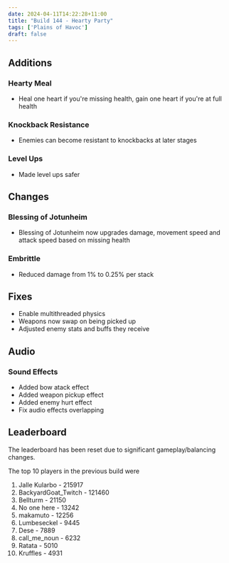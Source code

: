 ```yaml
---
date: 2024-04-11T14:22:28+11:00
title: "Build 144 - Hearty Party"
tags: ['Plains of Havoc']
draft: false
---
```


## Additions
### Hearty Meal
- Heal one heart if you're missing health, gain one heart if you're at full health

### Knockback Resistance
- Enemies can become resistant to knockbacks at later stages

### Level Ups
- Made level ups safer

## Changes
### Blessing of Jotunheim
- Blessing of Jotunheim now upgrades damage, movement speed and attack speed based on missing health

### Embrittle
- Reduced damage from 1% to 0.25% per stack

## Fixes
- Enable multithreaded physics
- Weapons now swap on being picked up
- Adjusted enemy stats and buffs they receive

## Audio
### Sound Effects
- Added bow atack effect
- Added weapon pickup effect
- Added enemy hurt effect
- Fix audio effects overlapping

## Leaderboard
The leaderboard has been reset due to significant gameplay/balancing changes.

The top 10 players in the previous build were

1. Jalle Kularbo - 215917
2. BackyardGoat_Twitch - 121460
3. Bellturm - 21150
4. No one here - 13242
5. makamuto - 12256
6. Lumbeseckel - 9445
7. Dese - 7889
8. call_me_noun - 6232
9. Ratata - 5010
10. Kruffles - 4931